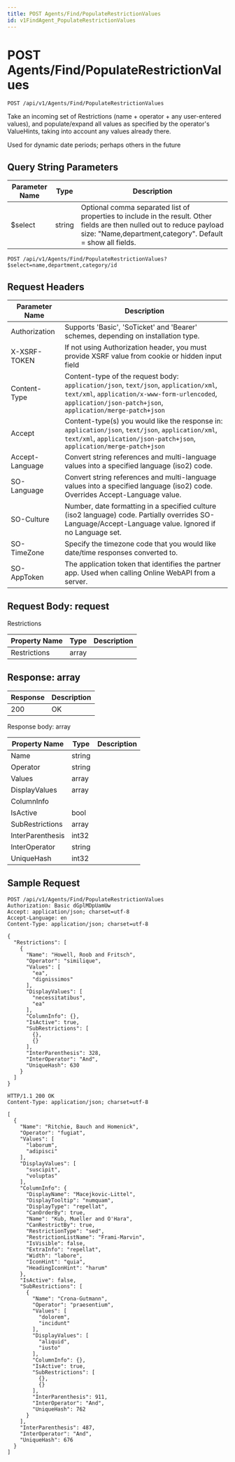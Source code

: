 ```yaml
---
title: POST Agents/Find/PopulateRestrictionValues
id: v1FindAgent_PopulateRestrictionValues
---
```


# POST Agents/Find/PopulateRestrictionValues

```http
POST /api/v1/Agents/Find/PopulateRestrictionValues
```

Take an incoming set of Restrictions (name + operator + any user-entered values), and populate/expand all values as specified by the operator's ValueHints, taking into account any values already there.

Used for dynamic date periods; perhaps others in the future





## Query String Parameters

| Parameter Name | Type |  Description |
|----------------|------|--------------|
| $select | string |  Optional comma separated list of properties to include in the result. Other fields are then nulled out to reduce payload size: "Name,department,category". Default = show all fields. |

```http
POST /api/v1/Agents/Find/PopulateRestrictionValues?$select=name,department,category/id
```


## Request Headers

| Parameter Name | Description |
|----------------|-------------|
| Authorization  | Supports 'Basic', 'SoTicket' and 'Bearer' schemes, depending on installation type. |
| X-XSRF-TOKEN   | If not using Authorization header, you must provide XSRF value from cookie or hidden input field |
| Content-Type | Content-type of the request body: `application/json`, `text/json`, `application/xml`, `text/xml`, `application/x-www-form-urlencoded`, `application/json-patch+json`, `application/merge-patch+json` |
| Accept         | Content-type(s) you would like the response in: `application/json`, `text/json`, `application/xml`, `text/xml`, `application/json-patch+json`, `application/merge-patch+json` |
| Accept-Language | Convert string references and multi-language values into a specified language (iso2) code. |
| SO-Language | Convert string references and multi-language values into a specified language (iso2) code. Overrides Accept-Language value. |
| SO-Culture | Number, date formatting in a specified culture (iso2 language) code. Partially overrides SO-Language/Accept-Language value. Ignored if no Language set. |
| SO-TimeZone | Specify the timezone code that you would like date/time responses converted to. |
| SO-AppToken | The application token that identifies the partner app. Used when calling Online WebAPI from a server. |

## Request Body: request  

Restrictions 

| Property Name | Type |  Description |
|----------------|------|--------------|
| Restrictions | array |  |


## Response: array



| Response | Description |
|----------------|-------------|
| 200 | OK |

Response body: array

| Property Name | Type |  Description |
|----------------|------|--------------|
| Name | string |  |
| Operator | string |  |
| Values | array |  |
| DisplayValues | array |  |
| ColumnInfo |  |  |
| IsActive | bool |  |
| SubRestrictions | array |  |
| InterParenthesis | int32 |  |
| InterOperator | string |  |
| UniqueHash | int32 |  |

## Sample Request

```http!
POST /api/v1/Agents/Find/PopulateRestrictionValues
Authorization: Basic dGplMDpUamUw
Accept: application/json; charset=utf-8
Accept-Language: en
Content-Type: application/json; charset=utf-8

{
  "Restrictions": [
    {
      "Name": "Howell, Roob and Fritsch",
      "Operator": "similique",
      "Values": [
        "ea",
        "dignissimos"
      ],
      "DisplayValues": [
        "necessitatibus",
        "ea"
      ],
      "ColumnInfo": {},
      "IsActive": true,
      "SubRestrictions": [
        {},
        {}
      ],
      "InterParenthesis": 328,
      "InterOperator": "And",
      "UniqueHash": 630
    }
  ]
}
```

```http_
HTTP/1.1 200 OK
Content-Type: application/json; charset=utf-8

[
  {
    "Name": "Ritchie, Bauch and Homenick",
    "Operator": "fugiat",
    "Values": [
      "laborum",
      "adipisci"
    ],
    "DisplayValues": [
      "suscipit",
      "voluptas"
    ],
    "ColumnInfo": {
      "DisplayName": "Macejkovic-Littel",
      "DisplayTooltip": "numquam",
      "DisplayType": "repellat",
      "CanOrderBy": true,
      "Name": "Kub, Mueller and O'Hara",
      "CanRestrictBy": true,
      "RestrictionType": "sed",
      "RestrictionListName": "Frami-Marvin",
      "IsVisible": false,
      "ExtraInfo": "repellat",
      "Width": "labore",
      "IconHint": "quia",
      "HeadingIconHint": "harum"
    },
    "IsActive": false,
    "SubRestrictions": [
      {
        "Name": "Crona-Gutmann",
        "Operator": "praesentium",
        "Values": [
          "dolorem",
          "incidunt"
        ],
        "DisplayValues": [
          "aliquid",
          "iusto"
        ],
        "ColumnInfo": {},
        "IsActive": true,
        "SubRestrictions": [
          {},
          {}
        ],
        "InterParenthesis": 911,
        "InterOperator": "And",
        "UniqueHash": 762
      }
    ],
    "InterParenthesis": 487,
    "InterOperator": "And",
    "UniqueHash": 676
  }
]
```